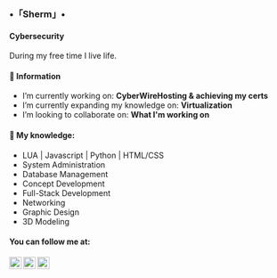 ### •「Sherm」•
#### Cybersecurity

During my free time I live life.

#### 💬 Information
- I’m currently working on: <b>CyberWireHosting & achieving my certs</b>
- I’m currently expanding my knowledge on: <b>Virtualization</b>
- I’m looking to collaborate on: <b>What I'm working on</b>

#### 🌱 My knowledge:
- LUA | Javascript | Python | HTML/CSS
- System Administration
- Database Management
- Concept Development 
- Full-Stack Development 
- Networking
- Graphic Design 
- 3D Modeling 

#### You can follow me at:
[<img align="left" alt="youtube | YouTube" width="22px" src="https://cdn.jsdelivr.net/npm/simple-icons@v3/icons/youtube.svg" />](https://www.youtube.com/channel/UCczJwRSXgM9goCTjapUJLTQ/)
[<img align="left" alt="twitter | Twitter" width="22px" src="https://cdn.jsdelivr.net/npm/simple-icons@v3/icons/twitter.svg" />](https://twitter.com/shermanredux/)
[<img align="left" alt="twitch | Twitch" width="22px" src="https://cdn.jsdelivr.net/npm/simple-icons@v3/icons/twitch.svg" />](https://twitter.com/shermanredux/)  

